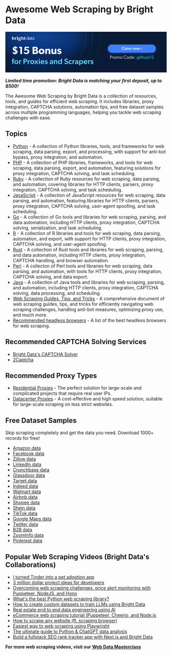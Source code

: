 # Awesome Web Scraping by Bright Data
[![Promo](https://github.com/luminati-io/Amazon-scraper/blob/main/images/Proxies%20and%20scrapers%20GitHub%20bonus%20banner.png)](https://brightdata.com/?promo=github15) 

***Limited time promotion: Bright Data is matching your first deposit, up to $500!***

The Awesome Web Scraping by Bright Data is a collection of resources, tools, and guides for efficient web scraping. It includes libraries, proxy integration, CAPTCHA solutions, automation tips, and free dataset samples across multiple programming languages, helping you tackle web scraping challenges with ease.

## Topics

* [Python](https://github.com/luminati-io/Awesome-Web-Scraping/blob/main/python.md) - A collection of Python libraries, tools, and frameworks for web scraping, data parsing, export, and processing, with support for anti-bot bypass, proxy integration, and automation.
* [PHP](https://github.com/luminati-io/Awesome-Web-Scraping/blob/main/php.md) - A collection of PHP libraries, frameworks, and tools for web scraping, data parsing, export, and automation, featuring solutions for proxy integration, CAPTCHA solving, and task scheduling.
* [Ruby](https://github.com/luminati-io/Awesome-Web-Scraping/blob/main/ruby.md) - A collection of Ruby resources for web scraping, data parsing, and automation, covering libraries for HTTP clients, parsers, proxy integration, CAPTCHA solving, and task scheduling.
* [JavaScript](https://github.com/luminati-io/Awesome-Web-Scraping/blob/main/javascript.md) - A collection of JavaScript resources for web scraping, data parsing, and automation, featuring libraries for HTTP clients, parsers, proxy integration, CAPTCHA solving, user-agent spoofing, and task scheduling.
* [Go](https://github.com/luminati-io/Awesome-Web-Scraping/blob/main/go.md) - A collection of Go tools and libraries for web scraping, parsing, and data automation, including HTTP clients, proxy integration, CAPTCHA solving, serialization, and task scheduling.
* [R](https://github.com/luminati-io/Awesome-Web-Scraping/blob/main/r.md) - A collection of R libraries and tools for web scraping, data parsing, automation, and export, with support for HTTP clients, proxy integration, CAPTCHA solving, and user-agent spoofing.
* [Rust](https://github.com/luminati-io/Awesome-Web-Scraping/blob/main/rust.md) - A collection of Rust tools and libraries for web scraping, parsing, and data automation, including HTTP clients, proxy integration, CAPTCHA handling, and browser automation.
* [Perl](https://github.com/luminati-io/Awesome-Web-Scraping/blob/main/perl.md) - A collecton of Perl tools and libraries for web scraping, data parsing, and automation, with tools for HTTP clients, proxy integration, CAPTCHA solving, and data export.
* [Java](https://github.com/luminati-io/Awesome-Web-Scraping/blob/main/java.md) - A collection of Java tools and libraries for web scraping, parsing, and automation, including HTTP clients, proxy integration, CAPTCHA solving, data processing, and scheduling.
* [Web Scraping Guides, Tips, and Tricks](https://github.com/luminati-io/Awesome-Web-Scraping/blob/main/guides.md) - A comprehensive document of web scraping guides, tips, and tricks for efficiently navigating web scraping challenges, handling anti-bot measures, optimizing proxy use, and much more.
* [Recommended headless browsers](https://github.com/luminati-io/Awesome-Web-Scraping/blob/main/headless-browsers.md) - A list of the best headless browsers for web scraping. 


## Recommended CAPTCHA Solving Services

* [Bright Data's CAPTCHA Solver](https://brightdata.com/products/web-unlocker/captcha-solver)
* [2Captcha](https://2captcha.com/)

## Recommended Proxy Types

* [Residential Proxies](https://brightdata.com/proxy-types/residential-proxies) - The perfect solution for large-scale and complicated projects that require real user IPs. 
* [Datacenter Proxies](https://brightdata.com/proxy-types/datacenter-proxies) - A cost-effective and high speed solution, suitable for large-scale scraping on less strict websites. 

## Free Dataset Samples

Skip scraping completely and get the data you need. Download 1000+ records for free!

* [Amazon data](https://github.com/luminati-io/Amazon-dataset-samples) 
* [Facebook data](https://github.com/luminati-io/Facebook-dataset-samples)
* [Zillow data](https://github.com/luminati-io/Zillow-dataset-samples)
* [LinkedIn data](https://github.com/luminati-io/LinkedIn-dataset-samples)
* [Crunchbase data](https://github.com/luminati-io/Crunchbase-dataset-samples)
* [Glassdoor data](https://github.com/luminati-io/Glassdoor-dataset-samples)
* [Target data](https://github.com/luminati-io/Target-dataset-samples)
* [Indeed data](https://github.com/luminati-io/Indeed-dataset-samples)
* [Walmart data](https://github.com/luminati-io/Walmart-dataset-samples)
* [Airbnb data](https://github.com/luminati-io/Airbnb-dataset-samples)
* [Shopee data](https://github.com/luminati-io/Shopee-dataset-samples)
* [Shein data](https://github.com/luminati-io/Shein-dataset-samples)
* [TikTok data](https://github.com/luminati-io/TikTok-dataset-samples)
* [Google Maps data](https://github.com/luminati-io/Google-Maps-dataset-samples)
* [Twitter data](https://github.com/luminati-io/Twitter-X-dataset-samples)
* [B2B data](https://github.com/luminati-io/B2B-business-dataset-samples)
* [ZoomInfo data](https://github.com/luminati-io/ZoomInfo-dataset-samples)
* [Pinterest data](https://github.com/luminati-io/Pinterest-dataset-samples)

## Popular Web Scraping Videos (Bright Data's Collaborations)

* [I turned Tinder into a pet adoption app](https://www.youtube.com/embed/_DAb1XDsaHM)
* [3 million dollar project ideas for developers](https://www.youtube.com/embed/outB8eBDzD4)
* [Overcoming web scraping challenges, price alert monitoring with Puppeteer, NodeJS, and Hono](https://www.youtube.com/embed/TmOumwzswyU)
* [What's the best Python web scraping library?](https://www.youtube.com/embed/CwUADWr5nAI)
* [How to create custom datasets to train LLMs using Bright Data](https://www.youtube.com/embed/oTI41JHkCoc)
* [Real estate end to end data engineering using AI](https://www.youtube.com/embed/Qx6BAVqnMrs)
* [eCommerce web scraping tutorial (Puppeteer, Cheerio, and Node.js](https://www.youtube.com/embed/BGzK0xd-F5A)
* [How to scrape any website (ft. scraping browser)](https://www.youtube.com/embed/tcFz6NY3zpc)
* [Easiest way to web scraping using Playwright](https://www.youtube.com/embed/VH3gj1J_Ba8)
* [The ultimate guide to Python & ChatGPT data analysis](https://www.youtube.com/embed/eISqvRLfzTg)
* [Build a fullstack SEO rank tracker app with Next.js and Bright Data](https://www.youtube.com/embed/3oy8Mqc8zec)

**For more web scraping videos, visit our [Web Data Masterclass](https://brightdata.com/web-data-masterclass)**
